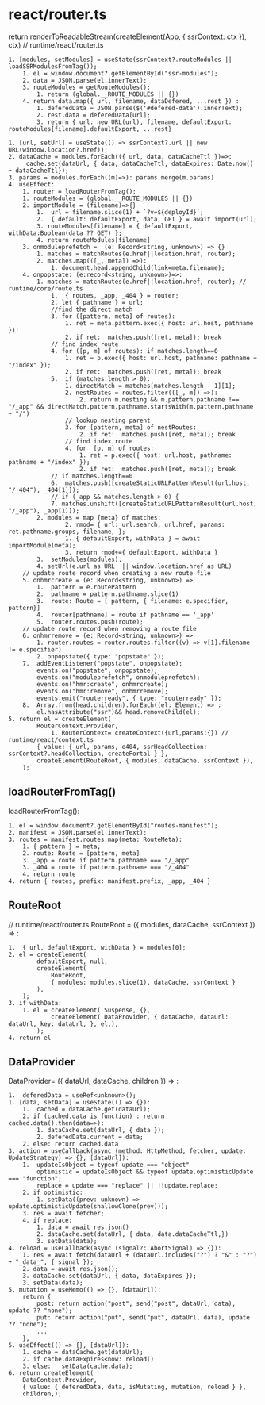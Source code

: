 # react/router.ts
return renderToReadableStream(createElement(App, { ssrContext: ctx }), ctx) // runtime/react/router.ts

    1. [modules, setModules] = useState(ssrContext?.routeModules || loadSSRModulesFromTag());
        1. el = window.document?.getElementById("ssr-modules");
        2. data = JSON.parse(el.innerText);
        3. routeModules = getRouteModules();
            1. return (global.__ROUTE_MODULES || {})
        4. return data.map({ url, filename, dataDefered, ...rest }) :
            1. deferedData = JSON.parse($('#defered-data').innerText);
            2. rest.data = deferedData[url];
            3. return { url: new URL(url), filename, defaultExport: routeModules[filename].defaultExport, ...rest}

    1. [url, setUrl] = useState(() => ssrContext?.url || new URL(window.location?.href));
    2. dataCache = modules.forEach(({ url, data, dataCacheTtl })=>:
         cache.set(dataUrl, { data, dataCacheTtl, dataExpires: Date.now() + dataCacheTtl});
    3. params = modules.forEach((m)=>): params.merge(m.params)
    4. useEffect:
        1. router = loadRouterFromTag();
        1. routeModules = (global.__ROUTE_MODULES || {})
        2. importModule = (filename)=>{}
            1.  url = filename.slice(1) + `?v=${deployId}`;
            2.  { default: defaultExport, data, GET } = await import(url);
            3. routeModules[filename] = { defaultExport, withData:Boolean(data ?? GET) };
            4. return routeModules[filename]
        3. onmoduleprefetch =  (e: Record<string, unknown>) => {}
            1. matches = matchRoutes(e.href||location.href, router);
            2. matches.map(([_, meta]) =>):
                1. document.head.appendChild(link=meta.filename);
        4. onpopstate: (e:record<string, unknown>)=>:
            1. matches = matchRoutes(e.href||location.href, router); // runtime/core/route.ts
                1.  { routes, _app, _404 } = router;
                2. let { pathname } = url;
                //find the direct match
                3. for ([pattern, meta] of routes): 
                    1. ret = meta.pattern.exec({ host: url.host, pathname }): 
                    2. if ret:  matches.push([ret, meta]); break
                // find index route
                4. for ([p, m] of routes): if matches.length==0 
                    1. ret = p.exec({ host: url.host, pathname: pathname + "/index" });
                    2. if ret:  matches.push([ret, meta]); break
                5.  if (matches.length > 0):
                    1. directMatch = matches[matches.length - 1][1];
                    2. nestRoutes = routes.filter(([_, m]) =>):
                        2. return m.nesting && m.pattern.pathname !== "/_app" && directMatch.pattern.pathname.startsWith(m.pattern.pathname + "/")
                    // lookup nesting parent
                    3. for [pattern, meta] of nestRoutes:
                        2. if ret:  matches.push([ret, meta]); break
                    // find index route
                    4. for  [p, m] of routes:
                        1. ret = p.exec({ host: url.host, pathname: pathname + "/index" });
                        2. if ret:  matches.push([ret, meta]); break
                // if matches.length==0
                6.  matches.push([createStaticURLPatternResult(url.host, "/_404"), _404[1]]); 
                // if (_app && matches.length > 0) {
                7. matches.unshift([createStaticURLPatternResult(url.host, "/_app"), _app[1]]);
            2. modules = map {meta} of matches:
                    2. rmod= { url: url.search, url.href, params: ret.pathname.groups, filename, };
                    1. { defaultExport, withData } = await importModule(meta);
                    3. return rmod+={ defaultExport, withData }
            3.  setModules(modules);
            4. setUrl(e.url as URL  || window.location.href as URL)
        // update route record when creating a new route file
        5. onhmrcreate = (e: Record<string, unknown>) => 
            1.  pattern = e.routePattern
            2.  pathname = pattern.pathname.slice(1)
            3.  route: Route = [ pattern, { filename: e.specifier, pattern}]
            4.  router[pathname] = route if pathname == '_app'
            5.  router.routes.push(route);
        // update route record when removing a route file
        6. onhmrremove = (e: Record<string, unknown>) => 
            1. router.routes = router.routes.filter((v) => v[1].filename != e.specifier)
            2. onpopstate({ type: "popstate" });
        7.  addEventListener("popstate", onpopstate);
            events.on("popstate", onpopstate);
            events.on("moduleprefetch", onmoduleprefetch);
            events.on("hmr:create", onhmrcreate);
            events.on("hmr:remove", onhmrremove);
            events.emit("routerready", { type: "routerready" });
        8.  Array.from(head.children).forEach((el: Element) => :
            el.hasAttribute("ssr")&& head.removeChild(el);
    5. return el = createElement( 
            RouterContext.Provider,
                1. RouterContext= createContext({url,params:{}) // runtime/react/context.ts
            { value: { url, params, e404, ssrHeadCollection: ssrContext?.headCollection, createPortal } },
            createElement(RouteRoot, { modules, dataCache, ssrContext }),
        );


## loadRouterFromTag()
loadRouterFromTag():

    1. el = window.document?.getElementById("routes-manifest");
    2. manifest = JSON.parse(el.innerText);
    3. routes = manifest.routes.map(meta: RouteMeta):
        1. { pattern } = meta;
        2. route: Route = [pattern, meta]
        3. _app = route if pattern.pathname === "/_app"
        3. _404 = route if pattern.pathname === "/_404"
        4. return route
    4. return { routes, prefix: manifest.prefix, _app, _404 }

## RouteRoot
// runtime/react/router.ts
RouteRoot = ({ modules, dataCache, ssrContext }) => : 

    1.  { url, defaultExport, withData } = modules[0];
    2. el = createElement( 
            defaultExport, null, 
            createElement(
                RouteRoot, 
                { modules: modules.slice(1), dataCache, ssrContext }
            ),
        );
    3. if withData:
        1. el = createElement( Suspense, {},
                createElement( DataProvider, { dataCache, dataUrl: dataUrl, key: dataUrl, }, el,),
            );
    4. return el

## DataProvider
DataProvider= ({ dataUrl, dataCache, children }) => :

    1.  deferedData = useRef<unknown>();
    1. [data, setData] = useState(() => {}):
        1.  cached = dataCache.get(dataUrl);
        2. if (cached.data is function) : return cached.data().then(data=>):
            1. dataCache.set(dataUrl, { data });
            2. deferedData.current = data;
        2. else: return cached.data
    3. action = useCallback(async (method: HttpMethod, fetcher, update: UpdateStrategy) => {}, [dataUrl]):
        1.  updateIsObject = typeof update === "object" 
            optimistic = updateIsObject && typeof update.optimisticUpdate === "function";
            replace = update === "replace" || !!update.replace;
        2. if optimistic:
            1. setData((prev: unknown) => update.optimisticUpdate(shallowClone(prev)));
        3. res = await fetcher;
        4. if replace:
            1. data = await res.json()
            2. dataCache.set(dataUrl, { data, data.dataCacheTtl,})
            3. setData(data);
    4. reload = useCallback(async (signal?: AbortSignal) => {}):
        1. res = await fetch(dataUrl + (dataUrl.includes("?") ? "&" : "?") + "_data_", { signal });
        2. data = await res.json();
        3. dataCache.set(dataUrl, { data, dataExpires });
        3. setData(data);
    5. mutation = useMemo(() => {}, [dataUrl]):
        return {
            post: return action("post", send("post", dataUrl, data), update ?? "none");
            put: return action("put", send("put", dataUrl, data), update ?? "none");
            ...
        },
    5. useEffect(() => {}, [dataUrl]):
        1. cache = dataCache.get(dataUrl);
        2. if cache.dataExpires<now: reload()
        3. else:   setData(cache.data);
    6. return createElement(
        DataContext.Provider,
        { value: { deferedData, data, isMutating, mutation, reload } },
        children,);





